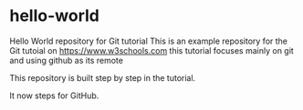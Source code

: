 # hello-world
Hello World repository for Git tutorial
This is an example repository for the Git tutoial on https://www.w3schools.com
this tutorial focuses mainly on git and using github as its remote  

This repository is built step by step in the tutorial.

It now steps for GitHub.
